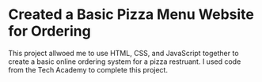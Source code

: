 # Created a Basic Pizza Menu Website for Ordering 

This project allwoed me to use HTML, CSS, and JavaScript together to create a basic online ordering system for a pizza restruant. 
I used code from the Tech Academy to complete this project.
